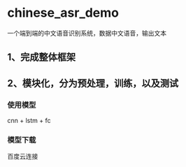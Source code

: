 # chinese_asr_demo
一个端到端的中文语音识别系统，数据中文语音，输出文本
## 1、完成整体框架
## 2、模块化，分为预处理，训练，以及测试
###

### 使用模型
cnn + lstm + fc
 
### 模型下载
百度云连接
